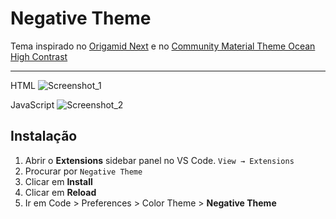 # Negative Theme

Tema inspirado no [Origamid Next](https://marketplace.visualstudio.com/items?itemName=origamid.origamid-next) e no [Community Material Theme Ocean High Contrast](https://marketplace.visualstudio.com/items?itemName=Equinusocio.vsc-community-material-theme)

---

HTML
![Screenshot_1](https://user-images.githubusercontent.com/48808846/83203946-f898a480-a120-11ea-8114-c05bf8e0f633.jpg)

JavaScript
![Screenshot_2](https://user-images.githubusercontent.com/48808846/83203988-0e0dce80-a121-11ea-9779-932502d54d4a.jpg)

## Instalação

1. Abrir o **Extensions** sidebar panel no VS Code. `View → Extensions`
2. Procurar por `Negative Theme`
3. Clicar em **Install**
4. Clicar em **Reload**
5. Ir em Code > Preferences > Color Theme > **Negative Theme**
